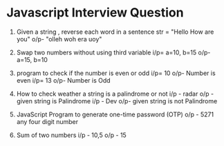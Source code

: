 
# Javascript Interview Question

1. Given a string , reverse each word in a sentence
str = "Hello How are you"
o/p- "olleh woh era uoy"

2. Swap two numbers without using third variable
i/p= a=10, b=15
o/p- a=15, b=10

3. program to check if the number is even or odd
i/p= 10
o/p- Number is even
i/p= 13
o/p- Number is Odd

4. How to check weather a string is a palindrome or not
i/p - radar
o/p - given string is Palindrome
i/p - Dev
o/p- given string is not Palindrome

5. JavaScript Program to generate one-time password (OTP)
o/p - 5271 any four digit number

6. Sum of two numbers
i/p - 10,5
o/p - 15
